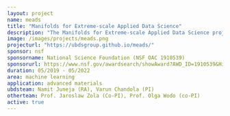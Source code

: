 ```yaml
---
layout: project 
name: meads 
title: "Manifolds for Extreme-scale Applied Data Science"
description: "The Manifolds for Extreme-scale Applied Data Science project at University at Buffalo (UB) is a research endeavor to develop new solutions for learning non-linear low-dimensional representations from massive high-dimensional data sets. The project is funded by a grant from NSF titled - <em>Scalable Non-linear Dimensionality Reduction Methods to Accelerate Scientific Discovery</em>."
image: /images/projects/meads.png
projecturl: "https://ubdsgroup.github.io/meads/"
sponsor: nsf
sponsorname: National Science Foundation (NSF OAC 1910539) 
sponsorurl: https://www.nsf.gov/awardsearch/showAward?AWD_ID=1910539&HistoricalAwards=false
duration: 05/2019 - 05/2022
area: machine learning
application: advanced materials
ubdsteam: Namit Juneja (RA), Varun Chandola (PI)
otherteam: Prof. Jaroslaw Zola (Co-PI), Prof. Olga Wodo (co-PI)
active: true 
---
```

